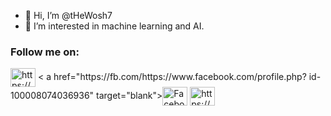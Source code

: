 - 👋 Hi, I’m @tHeWosh7
- 👀 I’m interested in machine learning and AI.
<h3 align="left">Follow me on:</h3>
<p align="left">
<a href="https://www.linkedin.com/in/diwash-acharya-992961255" target="blank"><img align="center" src="https://raw.githubsercontent.com/rahuldkjain/github-profile-readme-generator/master/src/images/icons/Social/linked-in-alt.svg" alt="https://www.linkedin.com/in/diwash-acharya-992961255" height="30" width="40" /></a>
< a href="https://fb.com/https://www.facebook.com/profile.php? id-100008074036936" target="blank"><img align="center" src="https://raw.githubusercontent.com/rahuldkjain?github-rpfine-readme-generator/master/src/images/icons/Social/facebook/svg"
alt="Facebook"
height="30" width="40" /></a>
<a href="https://instagram.com/https://www.instagram.com/the_wosh/" target="blank"><img align="center"
src="https://raw.githubusercontent.com/rahuldkjain/github-profile-readme-generator/master/src/images/icons/Social/instagram.svg" alt="https://www.instagram.com/the-wosh/" height ="30" width="40" /></a>
</p>

